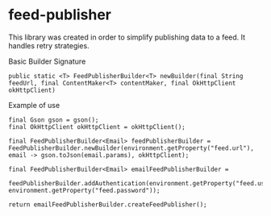# feed-publisher

This library was created in order to simplify publishing data to a feed.
It handles retry strategies.

Basic Builder Signature
```
public static <T> FeedPublisherBuilder<T> newBuilder(final String feedUrl, final ContentMaker<T> contentMaker, final OkHttpClient okHttpClient)
```


Example of use

```
final Gson gson = gson();
final OkHttpClient okHttpClient = okHttpClient();

final FeedPublisherBuilder<Email> feedPublisherBuilder = FeedPublisherBuilder.newBuilder(environment.getProperty("feed.url"), email -> gson.toJson(email.params), okHttpClient);

final FeedPublisherBuilder<Email> emailFeedPublisherBuilder =
                feedPublisherBuilder.addAuthentication(environment.getProperty("feed.username"), environment.getProperty("feed.password"));

return emailFeedPublisherBuilder.createFeedPublisher();
```